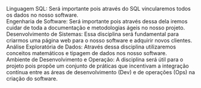 Linguagem SQL: Será importante pois através do SQL vincularemos todos os dados no nosso software.  
Engenharia de Software: Será importante pois através dessa dela iremos cuidar de toda a documentação e metodologias ágeis no nosso projeto.  
Desenvolvimento de Sistemas: Essa disciplina será fundamental para criarmos uma página web para o nosso software e adquirir novos clientes.  
Análise Exploratória de Dados: Através dessa disciplina utilizaremos conceitos matemáticos e tipagem de dados nos nosso software.  
Ambiente de Desenvolvimento e Operação: A disciplina será útil para o projeto pois propõe um conjunto de práticas que incentivam a integração contínua entre as áreas de desenvolvimento (Dev) e de operações (Ops) na criação do software.
